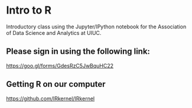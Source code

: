 
# Intro to R
Introductory class using the Jupyter/IPython notebook for the Association of Data Science and Analytics at UIUC.

## Please sign in using the following link: 
https://goo.gl/forms/GdesRzC5JwBquHC22

## Getting R on our computer 
https://github.com/IRkernel/IRkernel

